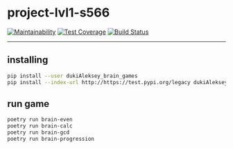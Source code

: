 # project-lvl1-s566

[![Maintainability](https://api.codeclimate.com/v1/badges/fa5eed2e0ded22bd5ae3/maintainability)](https://codeclimate.com/github/dukiAleksey/project-lvl1-s566/maintainability)
[![Test Coverage](https://api.codeclimate.com/v1/badges/fa5eed2e0ded22bd5ae3/test_coverage)](https://codeclimate.com/github/dukiAleksey/project-lvl1-s566/test_coverage)
[![Build Status](https://travis-ci.org/dukiAleksey/project-lvl1-s566.svg?branch=master)](https://travis-ci.org/dukiAleksey/project-lvl1-s566)

---

## installing

```bash
pip install --user dukiAleksey_brain_games
pip install --index-url http://https://test.pypi.org/legacy dukiAleksey_brain_games
```

## run game

```bash
poetry run brain-even
poetry run brain-calc
poetry run brain-gcd
poetry run brain-progression
```

